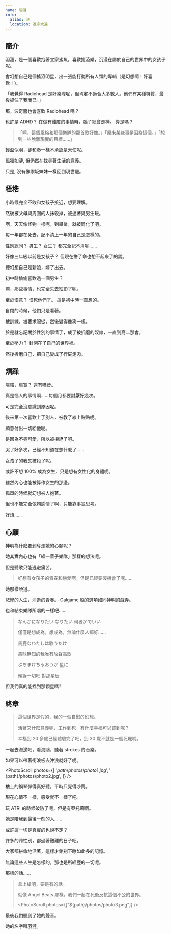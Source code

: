 ```yaml
---
name: 羽漣
info:
  alias: 漣
  location: 遼寧大連
---
```


## 簡介

<!-- (本段為客觀敘述) -->

羽漣，是一個喜歡抱著宜家鯊魚，喜歡搖滾樂，沉浸在屬於自己的世界中的女孩子呢。

會幻想自己是個搖滾明星，出一張能打動所有人類的專輯（是幻想啊！好喜歡！）。

「我覺得 Radiohead 是好樂隊呢，但肯定不適合大多數人。他們有某種特質，最後抓住了我而已。」

那，波奇醬也會喜歡 Radiohead 嗎？

<!-- 波奇醬（後藤一里）：Bocchi-chan -->

也許是 ADHD？ 在做有難度的事情時，腦子總會走神。 算是嗎？

> 「啊，這個風格和那個樂隊的那首歌好像。」「原來某些事是因為這個。」「想到一些脫離現實的目標……」

輕盈似羽，卻和奏一樣不承認是天使呢。

<!-- 奏（立華奏）：(Tachibana) Kanade，Angel Beats 的天使 -->

孤獨如漣, 但仍然在找尋著生活的意義。

只是, 沒有像禦坂妹妹一樣回到現世罷。

<!-- 禦坂妹妹：Misaka's little sister -->

## 桎梏

<!-- (本段實際為第一人稱) -->

小時候完全不敢和女孩子接近，想要理解。

然後被父母與周圍的人抹殺掉，被逼著與男生玩。

啊，天天像怪物一樣呢，到畢業，就被同化了吧。

每一年都在死去，記不清上一年的自己是怎樣的。

性別認同？ 男生？ 女生？ 都完全記不清呢……

好像三年級以前是女孩子？ 但現在拼了命也想不起來了的說。

總幻想自己是新娘，嫁了出去。

初中時偷偷喜歡過一個男生？

嘛，那些事情，也完全失去細節了呢。

至於恨意？ 恨死他們了。 這是初中時一直想的。

自閉的時候，他們只是看著。

被訓練，被要求服從，然後變得像狗一樣。

於是就忘記關於性別的事情了，成了被折磨的奴隸，一直到高二那會。

至於壓力？ 封閉在了自己的世界裡。

然後折磨自己，把自己變成了行屍走肉。

## 煩躁

<!-- 這裡標題對應的英文詞是 dysphoria -->

<!-- (本段實際為第一人稱) -->

喉結，肩寬？ 還有嗓音。

真是惱人的事情啊……每個月都要討厭好幾次。

可是完全沒意識到原因呢。

後來第一次喜歡上了別人，被教了線上貼貼呢。

願意付出一切給他呢。

是因為不夠可愛，所以被拒絕了吧。

哭了好多次，已經不知道在想什麼了……

女孩子的我又被殺了呢。

或許不想 100% 成為女生，只是想有女性化的身體呢。

雖然內心也能被算作女生的那邊。

孤單的時候就幻想被人抱著。

但也不能完全依賴感情了啊，只能靠事實思考。

好煩……

## 心願

<!-- (本段實際為客觀敘述) -->

神明為什麼要剝奪走她的心願呢？

她其實內心也有「組一輩子樂隊」那樣的想法呢。

但是聽歌只能逃避痛苦。

> 好想有女孩子的青春和戀愛啊，但是已經要沒機會了呢……

她那樣說道。

悲慘的人生，消逝的青春。 Galgame 般的選項如同神明的戲弄。

也和結束樂隊所唱的一樣吧……

<!-- 結束樂隊：Kessoku Band -->

> なんかになりたい なりたい 何者かでいい
>
> 僅僅是想成為，想成為，無論什麼人都好……
>
> 馬鹿なわたしは歌うだけ
>
> 愚昧無知的我唯有放聲高歌
>
> ぶちまけちゃおうか 星に
>
> 傾訴一切吧 對那星辰

<!-- From ギターと孤獨と蒼い惑星 (Guitar, Loneliness and Blue Planet) (English Translation)： -->

<!-- なんかになりたい なりたい 何者かでいい
I want, I want to be something, just be someone
馬鹿なわたしは歌うだけ
The idiot that I am, I just sing
ぶちまけちゃおうか 星に
Why don't I just lay it all out to the stars -->

但我們真的能找到那顆星嗎?

## 終章

<!-- (此處開始為第一人稱敘述) -->

> 這個世界是假的，我的一個自慰的幻想。
>
> 活著又什麼意義呢，工作到死，有什麼幸福可以買到呢？
>
> 幸福到 20 多歲已經體驗完了吧，到 30 歲不就是一個死屍嗎。

一起去海邊吧，看海鷗，聽著 strokes 的音樂。

如果可以帶著衝浪板去沖浪就好了呢。

<PhotoScroll photos={[
 '${path}/photos/photo1.jpg',
 '${path}/photos/photo2.jpg',
]} />

樓上的鋼琴彈得真好聽，平時只覺得吵鬧。

現在心情不一樣，感受就不一樣了吧。

玩 ATRI 的時候破防了呢，但是有亞托莉啊。

<!-- ATRI: 即 ATRI -My Dear Moments- -->

<!-- 亞托莉：Atri -->

她是陪我到最後一刻的人……

或許這一切是真實的也說不定？

許多的跨性別，都過著艱難的日子吧。

大家都拼命地活著，這樣才銘刻下瞭如此多的記憶。

無論這些人生是怎樣的，那也是所經歷的一切呢。

那樣的話……

> 拿上槍吧，要是有的話。
>
> 就像 Angel Beats 那樣，我們一起在死後反抗這個不公的世界。
>
> <PhotoScroll photos={["${path}/photos/photo3.png"]} />

<!-- (此處從第一人稱轉客觀敘述) -->

最後我們聽到了她的聲音。

她的名字叫羽漣。

